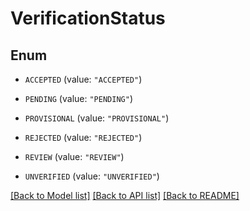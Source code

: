 # VerificationStatus

## Enum


* `ACCEPTED` (value: `"ACCEPTED"`)

* `PENDING` (value: `"PENDING"`)

* `PROVISIONAL` (value: `"PROVISIONAL"`)

* `REJECTED` (value: `"REJECTED"`)

* `REVIEW` (value: `"REVIEW"`)

* `UNVERIFIED` (value: `"UNVERIFIED"`)


[[Back to Model list]](../README.md#documentation-for-models) [[Back to API list]](../README.md#documentation-for-api-endpoints) [[Back to README]](../README.md)


